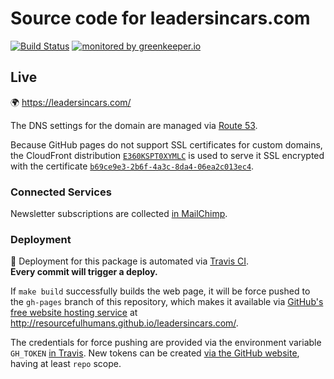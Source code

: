 # Source code for leadersincars.com

[![Build Status](https://travis-ci.org/ResourcefulHumans/leadersincars.com.svg)](https://travis-ci.org/ResourcefulHumans/leadersincars.com) [![monitored by greenkeeper.io](https://img.shields.io/badge/greenkeeper.io-monitored-brightgreen.svg)](http://greenkeeper.io/)

## Live

:earth_africa: <https://leadersincars.com/>

The DNS settings for the domain are managed via [Route 53](https://console.aws.amazon.com/route53/home?region=us-east-1#resource-record-sets:Z3S3LHFR1G777O).

Because GitHub pages do not support SSL certificates for custom domains, the CloudFront distribution [`E360KSPT0XYMLC`](https://console.aws.amazon.com/cloudfront/home?region=eu-central-1#distribution-settings:E360KSPT0XYMLC) is used to serve it SSL encrypted with the certificate [`b69ce9e3-2b6f-4a3c-8da4-06ea2c013ec4`](https://console.aws.amazon.com/acm/home?region=us-east-1#/?id=b69ce9e3-2b6f-4a3c-8da4-06ea2c013ec4).

### Connected Services

Newsletter subscriptions are collected [in MailChimp](https://us12.admin.mailchimp.com/lists/members/?id=80225#p:1-s:25-so:null).

### Deployment

:rocket: Deployment for this package is automated via [Travis CI](https://github.com/ResourcefulHumans/leadersincars.com/blob/master/.travis.yml).  
**Every commit will trigger a deploy.**

If `make build` successfully builds the web page, it will be force pushed to the `gh-pages` branch of this repository, which makes it available via [GitHub's free website hosting service](https://pages.github.com/) at <http://resourcefulhumans.github.io/leadersincars.com/>.

The credentials for force pushing are provided via the environment variable `GH_TOKEN` [in Travis](https://travis-ci.org/ResourcefulHumans/leadersincars.com/settings). New tokens can be created [via the GitHub website](https://help.github.com/articles/creating-a-personal-access-token-for-the-command-line/), having at least `repo` scope.
